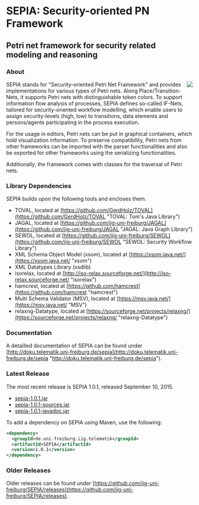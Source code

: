 SEPIA: Security-oriented PN Framework
=====================================
Petri net framework for security related modeling and reasoning
---------------------------------------------------------------

### About

<img align="right" src="http://iig-uni-freiburg.github.io/images/tools/sepia.png">SEPIA stands for "Security-oriented Petri Net Framework" and provides implementations for various types of Petri nets. Along Place/Transition-Nets, it supports Petri nets with distinguishable token colors. To support information flow analysis of processes, SEPIA defines so-called IF-Nets, tailored for security-oriented workflow modelling, which enable users to assign security-levels (high, low) to transitions, data elements and persons/agents participating in the process execution.

For the usage in editors, Petri nets can be put in graphical containers, which hold visualization information. To preserve compatibility, Petri nets from other frameworks can be imported with the parser functionalities and also be exported for other frameworks using the serializing functionalities.

Additionally, the framework comes with classes for the traversal of Petri nets.

### Library Dependencies

SEPIA builds upon the following tools and encloses them.

* TOVAL, located at [https://github.com/GerdHolz/TOVAL](https://github.com/GerdHolz/TOVAL "TOVAL: Tom's Java Library")
* JAGAL, located at [https://github.com/iig-uni-freiburg/JAGAL](https://github.com/iig-uni-freiburg/JAGAL "JAGAL: Java Graph Library")
* SEWOL, located at [https://github.com/iig-uni-freiburg/SEWOL](https://github.com/iig-uni-freiburg/SEWOL "SEWOL: Security Workflow Library")
* XML Schema Object Model (xsom), located at [https://xsom.java.net/](https://xsom.java.net/ "xsom")
* XML Datatypes Library (xsdlib)
* isorelax, located at [http://iso-relax.sourceforge.net/](http://iso-relax.sourceforge.net/ "isorelax")
* hamcrest, located at [https://github.com/hamcrest](https://github.com/hamcrest "hamcrest")
* Multi Schema Validator (MSV), located at [https://msv.java.net/](https://msv.java.net/ "MSV")
* relaxng-Datatype, located at [https://sourceforge.net/projects/relaxng/](https://sourceforge.net/projects/relaxng/ "relaxng-Datatype")

### Documentation

A detailled documentation of SEPIA can be found under [http://doku.telematik.uni-freiburg.de/sepia](http://doku.telematik.uni-freiburg.de/sepia "http://doku.telematik.uni-freiburg.de/sepia").

### Latest Release

The most recent release is SEPIA 1.0.1, released September 10, 2015.

* [sepia-1.0.1.jar](https://github.com/iig-uni-freiburg/SEPIA/releases/download/v1.0.1/sepia-1.0.1.jar)
* [sepia-1.0.1-sources.jar](https://github.com/iig-uni-freiburg/SEPIA/releases/download/v1.0.1/sepia-1.0.1-sources.jar)
* [sepia-1.0.1-javadoc.jar](https://github.com/iig-uni-freiburg/SEPIA/releases/download/v1.0.1/sepia-1.0.1-javadoc.jar)

To add a dependency on SEPIA using Maven, use the following:

```xml
<dependency>
  <groupId>de.uni.freiburg.iig.telematik</groupId>
  <artifactId>SEPIA</artifactId>
  <version>1.0.1</version>
</dependency>
```

### Older Releases

Older releases can be found under [https://github.com/iig-uni-freiburg/SEPIA/releases](https://github.com/iig-uni-freiburg/SEPIA/releases).

